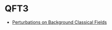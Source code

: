 <!-- generated by markdown-notes-tree -->

# QFT3

<!-- optional markdown-notes-tree directory description starts here -->

<!-- optional markdown-notes-tree directory description ends here -->

- [Perturbations on Background Classical Fields](Anomalies.md)
